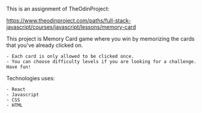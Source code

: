 This is an assignment of TheOdinProject:

https://www.theodinproject.com/paths/full-stack-javascript/courses/javascript/lessons/memory-card

This project is Memory Card game where you win by memorizing the cards that you've already clicked on.

    - Each card is only allowed to be clicked once.
    - You can choose difficulty levels if you are looking for a challenge. Have fun!  

 Technologies uses:

    - React
    - Javascript
    - CSS
    - HTML
